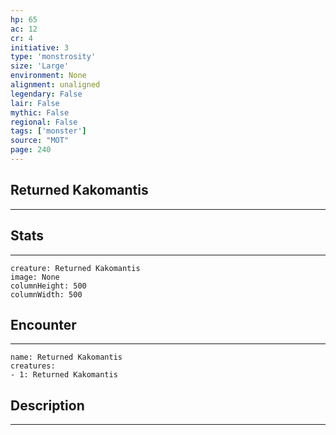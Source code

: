 ```yaml
---
hp: 65
ac: 12
cr: 4
initiative: 3
type: 'monstrosity'    
size: 'Large'
environment: None
alignment: unaligned
legendary: False
lair: False
mythic: False
regional: False
tags: ['monster']
source: "MOT"
page: 240
---
```


## Returned Kakomantis
---



## Stats
---

```statblock
creature: Returned Kakomantis
image: None
columnHeight: 500
columnWidth: 500
```

## Encounter
---

```encounter-table
name: Returned Kakomantis
creatures:
- 1: Returned Kakomantis
```

## Description
---




